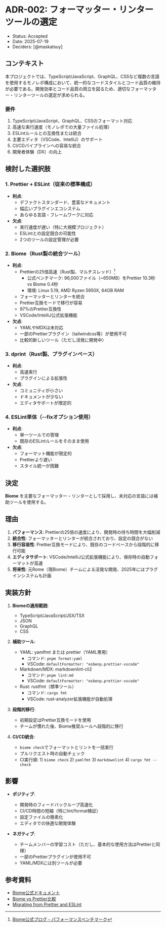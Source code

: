 # ADR-002: フォーマッター・リンターツールの選定

- Status: Accepted
- Date: 2025-07-19
- Deciders: [@maskatsuy]

## コンテキスト
本プロジェクトでは、TypeScript/JavaScript、GraphQL、CSSなど複数の言語を使用するモノレポ構成において、統一的なコードスタイルとコード品質の維持が必要である。開発効率とコード品質の両立を図るため、適切なフォーマッター・リンターツールの選定が求められる。

### 要件
1. TypeScript/JavaScript、GraphQL、CSSのフォーマット対応
2. 高速な実行速度（モノレポでの大量ファイル処理）
3. ESLintルールとの互換性または統合
4. 主要エディタ（VSCode、IntelliJ）のサポート
5. CI/CDパイプラインへの容易な統合
6. 開発者体験（DX）の向上

## 検討した選択肢

### 1. Prettier + ESLint（従来の標準構成）
- **利点**: 
  - デファクトスタンダード、豊富なドキュメント
  - 幅広いプラグインエコシステム
  - あらゆる言語・フレームワークに対応
- **欠点**: 
  - 実行速度が遅い（特に大規模プロジェクト）
  - ESLintとの設定競合の可能性
  - 2つのツールの設定管理が必要

### 2. Biome（Rust製の統合ツール）
- **利点**: 
  - Prettierの25倍高速（Rust製、マルチスレッド）[^1]
    - 公式ベンチマーク: 96,000ファイル（~650MB）をPrettier 10.3秒 vs Biome 0.4秒
    - 環境: Linux 5.19, AMD Ryzen 5950X, 64GB RAM
  - フォーマッターとリンターを統合
  - Prettier互換モードで移行が容易
  - 97%のPrettier互換性
  - VSCode/IntelliJ公式拡張機能
- **欠点**: 
  - YAMLやMDXは未対応
  - 一部のPrettierプラグイン（tailwindcss等）が使用不可
  - 比較的新しいツール（ただし活発に開発中）

### 3. dprint（Rust製、プラグインベース）
- **利点**: 
  - 高速実行
  - プラグインによる拡張性
- **欠点**: 
  - コミュニティが小さい
  - ドキュメントが少ない
  - エディタサポートが限定的

### 4. ESLint単体（--fixオプション使用）
- **利点**: 
  - 単一ツールでの管理
  - 既存のESLintルールをそのまま使用
- **欠点**: 
  - フォーマット機能が限定的
  - Prettierより遅い
  - スタイル統一が困難

## 決定
**Biome** を主要なフォーマッター・リンターとして採用し、未対応の言語には補助ツールを使用する。

## 理由
1. **パフォーマンス**: Prettierの25倍の速度により、開発時の待ち時間を大幅削減
2. **統合性**: フォーマッターとリンターが統合されており、設定の競合がない
3. **移行容易性**: Prettier互換モードにより、既存のコードベースから段階的に移行可能
4. **エディタサポート**: VSCode/IntelliJ公式拡張機能により、保存時の自動フォーマットが高速
5. **将来性**: 元Rome（現Biome）チームによる活発な開発、2025年にはプラグインシステムも計画

## 実装方針
1. **Biomeの適用範囲**:
   - TypeScript/JavaScript/JSX/TSX
   - JSON
   - GraphQL
   - CSS

2. **補助ツール**:
   - YAML: yamlfmt または prettier（YAML専用）
     - コマンド: `pnpm format:yaml`
     - VSCode: `defaultFormatter: "esbenp.prettier-vscode"`
   - Markdown/MDX: markdownlint-cli2
     - コマンド: `pnpm lint:md`
     - VSCode: `defaultFormatter: "esbenp.prettier-vscode"`
   - Rust: rustfmt（標準ツール）
     - コマンド: `cargo fmt`
     - VSCode: rust-analyzer拡張機能が自動処理

3. **段階的移行**:
   - 初期設定はPrettier互換モードを使用
   - チームが慣れた後、Biome推奨ルールへ段階的に移行

4. **CI/CD統合**:
   - `biome check`でフォーマットとリントを一括実行
   - プルリクエスト時の自動チェック
   - CI実行順: 1) `biome check` 2) `yamlfmt` 3) `markdownlint` 4) `cargo fmt --check`

## 影響
- **ポジティブ**: 
  - 開発時のフィードバックループ高速化
  - CI/CD時間の短縮（特にlint/format検証）
  - 設定ファイルの簡素化
  - エディタでの快適な開発体験

- **ネガティブ**: 
  - チームメンバーの学習コスト（ただし、基本的な使用方法はPrettierと同様）
  - 一部のPrettierプラグインが使用不可
  - YAML/MDXには別ツールが必要

## 参考資料
- [Biome公式ドキュメント](https://biomejs.dev/)
- [Biome vs Prettier比較](https://biomejs.dev/formatter/differences-with-prettier/)
- [Migrating from Prettier and ESLint](https://biomejs.dev/guides/migrate-eslint-prettier/)

[^1]: [Biome公式ブログ - パフォーマンスベンチマーク](https://biomejs.dev/blog/biome-wins-prettier-challenge/)